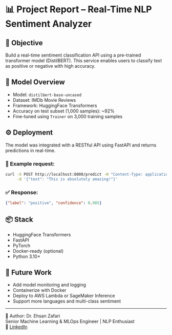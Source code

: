 
# 📊 Project Report – Real-Time NLP Sentiment Analyzer

## 🎯 Objective
Build a real-time sentiment classification API using a pre-trained transformer model (DistilBERT). This service enables users to classify text as positive or negative with high accuracy.

## 🧠 Model Overview
- Model: `distilbert-base-uncased`
- Dataset: IMDb Movie Reviews
- Framework: HuggingFace Transformers
- Accuracy on test subset (1,000 samples): ~92%
- Fine-tuned using `Trainer` on 3,000 training samples

## ⚙️ Deployment
The model was integrated with a RESTful API using FastAPI and returns predictions in real-time.

### 🧪 Example request:
```bash
curl -X POST http://localhost:8000/predict -H "Content-Type: application/json" \
     -d '{"text": "This is absolutely amazing!"}'
```

### ✅ Response:
```json
{"label": "positive", "confidence": 0.985}
```

## 📦 Stack
- HuggingFace Transformers
- FastAPI
- PyTorch
- Docker-ready (optional)
- Python 3.10+

## 🔁 Future Work
- Add model monitoring and logging
- Containerize with Docker
- Deploy to AWS Lambda or SageMaker Inference
- Support more languages and multi-class sentiment

---

👤 Author: Dr. Ehsan Zafari  
Senior Machine Learning & MLOps Engineer | NLP Enthusiast  
🔗 [LinkedIn](https://www.linkedin.com/in/dr-ehsan-zafari-ai-ml)

